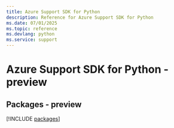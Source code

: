 ```yaml
---
title: Azure Support SDK for Python
description: Reference for Azure Support SDK for Python
ms.date: 07/01/2025
ms.topic: reference
ms.devlang: python
ms.service: support
---
```

# Azure Support SDK for Python - preview
## Packages - preview
[!INCLUDE [packages](support-index.md)]